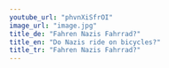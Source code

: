 ```yaml
---
youtube_url: "phvnXiSfrOI"
image_url: "image.jpg"
title_de: "Fahren Nazis Fahrrad?"
title_en: "Do Nazis ride on bicycles?"
title_tr: "Fahren Nazis Fahrrad?"
---
```

